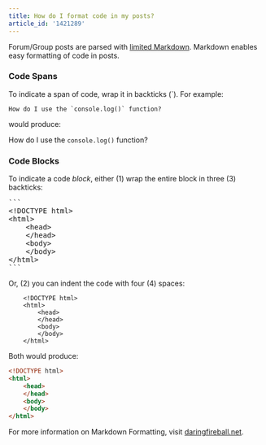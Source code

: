 ```yaml
---
title: How do I format code in my posts?
article_id: '1421289'
---
```


Forum/Group posts are parsed with [limited Markdown](http://daringfireball.net/projects/markdown/). Markdown enables easy formatting of code in posts. 

### Code Spans

To indicate a span of code, wrap it in backticks (\`). For example:

```
How do I use the `console.log()` function?
```

would produce:

How do I use the `console.log()` function?

### Code Blocks

To indicate a code *block*, either (1) wrap the entire block in three (3) backticks:

<pre>
```
&lt;!DOCTYPE html&gt;
&lt;html&gt;
	&lt;head&gt;
    &lt;/head&gt;
    &lt;body&gt;
    &lt;/body&gt;
&lt;/html&gt;
```
</pre>

Or, (2) you can indent the code with four (4) spaces:

```
    <!DOCTYPE html>
    <html>
        <head>
        </head>
        <body>
        </body>
    </html>
```

Both would produce:

```html
<!DOCTYPE html>
<html>
    <head>
    </head>
    <body>
    </body>
</html>
```

For more information on Markdown Formatting, visit [daringfireball.net](http://daringfireball.net/projects/markdown/syntax).